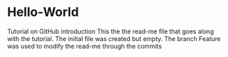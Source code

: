 # Hello-World
Tutorial on GitHub introduction
This the the read-me file that goes along with the tutorial.
The iniital file was created but empty.  The branch Feature was used to modify the read-me through the commits
